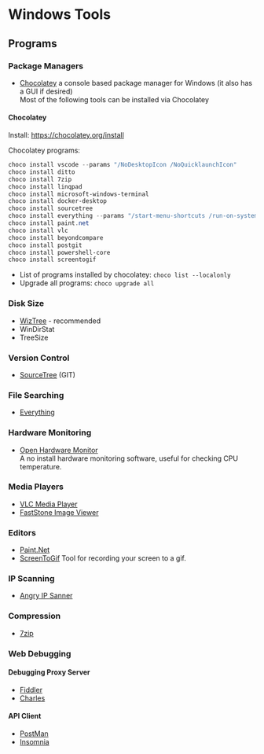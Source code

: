 # Windows Tools

## Programs

### Package Managers
 - [Chocolatey](https://chocolatey.org/)
   a console based package manager for Windows (it also has a GUI if desired)  
   Most of the following tools can be installed via Chocolatey

#### Chocolatey

Install: https://chocolatey.org/install

Chocolatey programs:

```powershell
choco install vscode --params "/NoDesktopIcon /NoQuicklaunchIcon"
choco install ditto
choco install 7zip
choco install linqpad
choco install microsoft-windows-terminal
choco install docker-desktop
choco install sourcetree
choco install everything --params "/start-menu-shortcuts /run-on-system-startup"
choco install paint.net
choco install vlc
choco install beyondcompare
choco install postgit
choco install powershell-core
choco install screentogif
```

- List of programs installed by chocolatey: `choco list --localonly` 
- Upgrade all programs: `choco upgrade all`

### Disk Size
 - [WizTree](https://antibody-software.com/web/software/software/wiztree-finds-the-files-and-folders-using-the-most-disk-space-on-your-hard-drive/) - recommended
 - WinDirStat
 - TreeSize

### Version Control
 - [SourceTree](https://www.sourcetreeapp.com/) (GIT)

### File Searching
 - [Everything](https://www.voidtools.com/)

### Hardware Monitoring
 - [Open Hardware Monitor](https://openhardwaremonitor.org/)  
   A no install hardware monitoring software, useful for checking CPU temperature.

### Media Players
 - [VLC Media Player](https://www.videolan.org/)
 - [FastStone Image Viewer](https://www.faststone.org/FSViewerDetail.htm)

### Editors
 - [Paint.Net](https://www.getpaint.net/)
 - [ScreenToGif](https://www.screentogif.com/)
   Tool for recording your screen to a gif.

### IP Scanning
 - [Angry IP Sanner](https://angryip.org)

### Compression
 - [7zip](https://www.7-zip.org/)

### Web Debugging


#### Debugging Proxy Server
 - [Fiddler](https://www.telerik.com/fiddler/fiddler-classic)
 - [Charles](https://www.charlesproxy.com)

#### API Client
 - [PostMan](https://www.postman.com)
 - [Insomnia](https://insomnia.rest)
